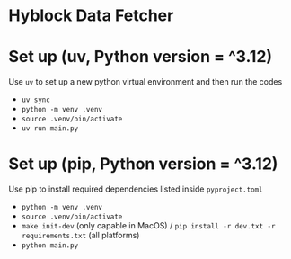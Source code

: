 # Hyblock Data Fetcher

# Set up (uv, Python version = ^3.12)
Use `uv` to set up a new python virtual environment and then run the codes
- `uv sync`
- `python -m venv .venv`
- `source .venv/bin/activate`
- `uv run main.py`



# Set up (pip, Python version = ^3.12)
Use pip to install required dependencies listed inside `pyproject.toml`
- `python -m venv .venv`
- `source .venv/bin/activate`
- `make init-dev` (only capable in MacOS) / `pip install -r dev.txt -r requirements.txt` (all platforms)
- `python main.py `
